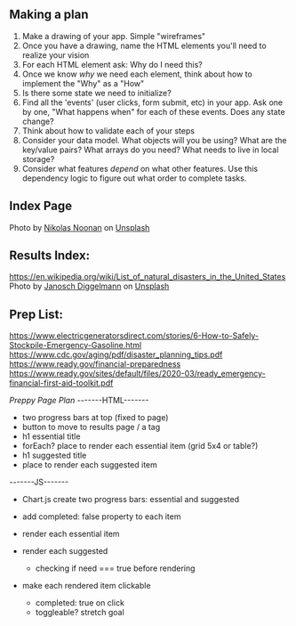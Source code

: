 ## Making a plan
1) Make a drawing of your app. Simple "wireframes"
2) Once you have a drawing, name the HTML elements you'll need to realize your vision
3) For each HTML element ask: Why do I need this?
4) Once we know _why_ we need each element, think about how to implement the "Why" as a "How"
5) Is there some state we need to initialize?
6) Find all the 'events' (user clicks, form submit, etc) in your app. Ask one by one, "What happens when" for each of these events. Does any state change?
7) Think about how to validate each of your steps
8) Consider your data model. What objects will you be using? What are the key/value pairs? What arrays do you need? What needs to live in local storage?
9) Consider what features _depend_ on what other features. Use this dependency logic to figure out what order to complete tasks.


## Index Page
Photo by <a href="https://unsplash.com/@nikolasnoonan?utm_source=unsplash&utm_medium=referral&utm_content=creditCopyText">Nikolas Noonan</a> on <a href="https://unsplash.com/s/photos/disaster?utm_source=unsplash&utm_medium=referral&utm_content=creditCopyText">Unsplash</a>
  

## Results Index: 
https://en.wikipedia.org/wiki/List_of_natural_disasters_in_the_United_States
Photo by <a href="https://unsplash.com/@janoschphotos?utm_source=unsplash&utm_medium=referral&utm_content=creditCopyText">Janosch Diggelmann</a> on <a href="https://unsplash.com/s/photos/rescue?utm_source=unsplash&utm_medium=referral&utm_content=creditCopyText">Unsplash</a>

## Prep List: 
https://www.electricgeneratorsdirect.com/stories/6-How-to-Safely-Stockpile-Emergency-Gasoline.html
https://www.cdc.gov/aging/pdf/disaster_planning_tips.pdf
https://www.ready.gov/financial-preparedness
https://www.ready.gov/sites/default/files/2020-03/ready_emergency-financial-first-aid-toolkit.pdf

*Preppy Page Plan*
-------HTML-------
- two progress bars at top (fixed to page)
- button to move to results page / a tag
- h1 essential title
- forEach? place to render each essential item (grid 5x4 or table?)
- h1 suggested title
- place to render each suggested item

-------JS-------
- Chart.js create two progress bars: essential and suggested
- add completed: false property to each item
- render each essential item
- render each suggested
    - checking if need === true before rendering

- make each rendered item clickable
    - completed: true on click
    - toggleable? stretch goal
